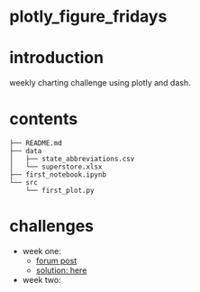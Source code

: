 plotly_figure_fridays
===
# introduction 
weekly charting challenge using plotly and dash.

# contents
```
├── README.md
├── data
│   ├── state_abbreviations.csv
│   └── superstore.xlsx
├── first_notebook.ipynb
└── src
    └── first_plot.py
```


# challenges
- week one:
    + [forum post](https://community.plotly.com/t/announcing-plotly-weekly-data-viz-projects-figure-friday/84953)
    + [solution: here](notebooks/first_notebook.ipynb)
- week two: 